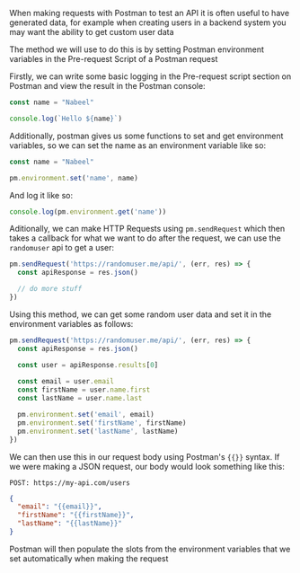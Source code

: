 When making requests with Postman to test an API it is often useful to have generated data, for example when creating users in a backend system you may want the ability to get custom user data

The method we will use to do this is by setting Postman environment variables in the Pre-request Script of a Postman request

Firstly, we can write some basic logging in the Pre-request script section on Postman and view the result in the Postman console:

```js
const name = "Nabeel"

console.log(`Hello ${name}`)
```

Additionally, postman gives us some functions to set and get environment variables, so we can set the name as an environment variable like so:

```js
const name = "Nabeel"

pm.environment.set('name', name)
```

And log it like so:

```js
console.log(pm.environment.get('name'))
```

Aditionally, we can make HTTP Requests using `pm.sendRequest` which then takes a callback for what we want to do after the request, we can use the `randomuser` api to get a user:

```js
pm.sendRequest('https://randomuser.me/api/', (err, res) => {
  const apiResponse = res.json()

  // do more stuff
})
```

Using this method, we can get some random user data and set it in the environment variables as follows:

```js
pm.sendRequest('https://randomuser.me/api/', (err, res) => {
  const apiResponse = res.json()

  const user = apiResponse.results[0]
  
  const email = user.email
  const firstName = user.name.first
  const lastName = user.name.last

  pm.environment.set('email', email)
  pm.environment.set('firstName', firstName)
  pm.environment.set('lastName', lastName)
})
```

We can then use this in our request body using Postman's `{{}}` syntax. If we were making a JSON request, our body would look something like this:


`POST: https://my-api.com/users`

```json
{
  "email": "{{email}}",
  "firstName": "{{firstName}}",
  "lastName": "{{lastName}}"
}
```

Postman will then populate the slots from the environment variables that we set automatically when making the request